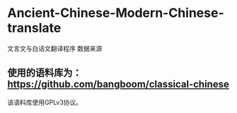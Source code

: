 # Ancient-Chinese-Modern-Chinese-translate
文言文与白话文翻译程序
数据来源
## 使用的语料库为：https://github.com/bangboom/classical-chinese
该语料库使用GPLv3协议。
